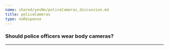 ```yaml
---
name: shared/yesNo/policeCameras_discussion.md
title: policeCameras
type: noResponse
---
```


### Should police officers wear body cameras?

---

